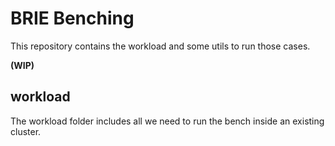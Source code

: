 # BRIE Benching

This repository contains the workload and some utils to run those cases.

**(WIP)**

## workload

The workload folder includes all we need to run the bench inside an existing cluster.

